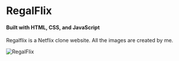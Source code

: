 # RegalFlix
#### Built with HTML, CSS, and JavaScript
Regalflix is a Netflix clone website. All the images are created by me.

![RegalFlix](https://i.ibb.co/jr3HW19/Screenshot-Regalflix.png "RegalFlix")
